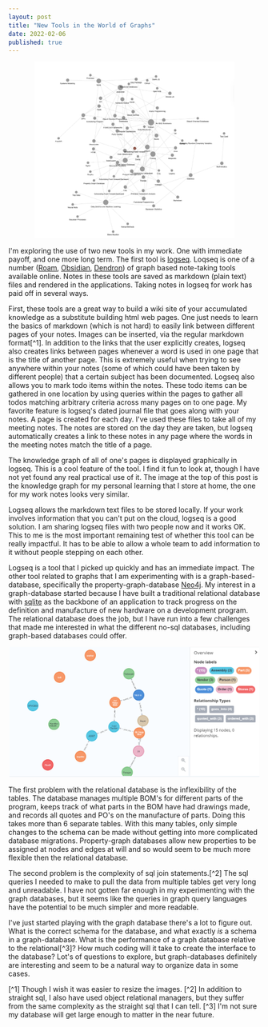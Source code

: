 ```yaml
---
layout: post
title: "New Tools in the World of Graphs"
date: 2022-02-06
published: true
---
```

<p style="text-align:center"><img src="/assets/logseqGraph.png" width="400"/><br></p>


I'm exploring the use of two new tools in my work. One with immediate payoff, and one more long term. The first tool is [logseq](https://logseq.com/). Loqseq is one of a number ([Roam](https://roamresearch.com/), [Obsidian](https://obsidian.md/), [Dendron](https://www.dendron.so/)) of graph based note-taking tools available online. Notes in these tools are saved as markdown (plain text) files and rendered in the applications. Taking notes in logseq for work has paid off in several ways.

First, these tools are a great way to build a wiki site of your accumulated knowledge as a substitute building html web pages. One just needs to learn the basics of markdown (which is not hard) to easily link between different pages of your notes. Images can be inserted, via the regular markdown format[^1]. In addition to the links that the user explicitly creates, logseq also creates links between pages whenever a word is used in one page that is the title of another page. This is extremely useful when trying to see anywhere within your notes (some of which could have been taken by different people) that a certain subject has been documented. Logseq also allows you to mark todo items within the notes.  These todo items can be gathered in one location by using queries within the pages to gather all todos matching arbitrary criteria across many pages on to one page.
My favorite feature is logseq's dated journal file that goes along with your notes. A page is created for each day. I've used these files to take all of my meeting notes. The notes are stored on the day they are taken, but logseq automatically creates a link to these notes in any page where the words in the meeting notes match the title of a page.

The knowledge graph of all of one's pages is displayed graphically in logseq. This is a cool feature of the tool. I find it fun to look at, though I have not yet found any real practical use of it. The image at the top of this post is the knowledge graph for my personal learning that I store at home, the one for my work notes looks very similar.

Logseq allows the markdown text files to be stored locally. If your work involves information that you can't put on the cloud, logseq is  a good solution. I am sharing logseq files with two people now and it works OK. This to me is the most important remaining test of whether this tool can be really impactful. It has to be able to allow a whole team to add information to it without people stepping on each other. 

Logseq is a tool that I picked up quickly and has an immediate impact. The other tool related to graphs that I am experimenting with is a graph-based-database, specifically the property-graph-database [Neo4j](https://neo4j.com/). My interest in a graph-database started because I have built a traditional relational database with [sqlite](https://sqlite.org/index.html) as the backbone of an application to track progress on the definition and manufacture of new hardware on a development program. The relational database does the job, but I have run into a few challenges that made me interested in what the different no-sql databases, including graph-based databases could offer. 

<p style="text-align:center"><img src="/assets/NeoTrakker.png" width="500"/><br></p>

The first problem with the relational database is the inflexibility of the tables. The database manages multiple BOM's for different parts of the program, keeps track of what parts in the BOM have had drawings made, and records all quotes and PO's on the manufacture of parts. Doing this takes more than 6 separate tables. With this many tables, only simple changes to the schema can be made without getting into more complicated database migrations. Property-graph databases allow new properties to be assigned at nodes and edges at will and so would seem to be much more flexible then the relational database.

The second problem is the complexity of sql join statements.[^2] The sql queries I needed to make to pull the data from multiple tables get very long and unreadable. I have not gotten far enough in my experimenting with the graph databases, but it seems like the queries in graph query languages have the potential to be much simpler and more readable.

I've just started playing with the graph database there's a lot to figure out. What is the correct schema for the database, and what exactly *is* a schema in a graph-database. What is the performance of a graph database relative to the relational[^3]? How much coding will it take to create the interface to the database? Lot's of questions to explore, but graph-databases definitely are interesting and seem to be a natural way to organize data in some cases.










[^1] Though I wish it was easier to resize the images.
[^2] In addition to straight sql, I also have used object relational managers, but they suffer from the same complexity as the straight sql that I can tell.
[^3] I'm not sure my database will get large enough to matter in the near future.